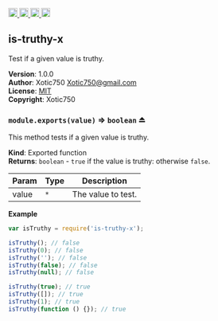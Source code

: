 <a href="https://travis-ci.org/Xotic750/is-truthy-x"
   title="Travis status">
<img
   src="https://travis-ci.org/Xotic750/is-truthy-x.svg?branch=master"
   alt="Travis status" height="18"/>
</a>
<a href="https://david-dm.org/Xotic750/is-truthy-x"
   title="Dependency status">
<img src="https://david-dm.org/Xotic750/is-truthy-x.svg"
   alt="Dependency status" height="18"/>
</a>
<a href="https://david-dm.org/Xotic750/is-truthy-x#info=devDependencies"
   title="devDependency status">
<img src="https://david-dm.org/Xotic750/is-truthy-x/dev-status.svg"
   alt="devDependency status" height="18"/>
</a>
<a href="https://badge.fury.io/js/is-truthy-x" title="npm version">
<img src="https://badge.fury.io/js/is-truthy-x.svg"
   alt="npm version" height="18"/>
</a>
<a name="module_is-truthy-x"></a>

## is-truthy-x
Test if a given value is truthy.

**Version**: 1.0.0  
**Author**: Xotic750 <Xotic750@gmail.com>  
**License**: [MIT](&lt;https://opensource.org/licenses/MIT&gt;)  
**Copyright**: Xotic750  
<a name="exp_module_is-truthy-x--module.exports"></a>

### `module.exports(value)` ⇒ <code>boolean</code> ⏏
This method tests if a given value is truthy.

**Kind**: Exported function  
**Returns**: <code>boolean</code> - `true` if the value is truthy: otherwise `false`.  

| Param | Type | Description |
| --- | --- | --- |
| value | <code>\*</code> | The value to test. |

**Example**  
```js
var isTruthy = require('is-truthy-x');

isTruthy(); // false
isTruthy(0); // false
isTruthy(''); // false
isTruthy(false); // false
isTruthy(null); // false

isTruthy(true); // true
isTruthy([]); // true
isTruthy(1); // true
isTruthy(function () {}); // true
```
